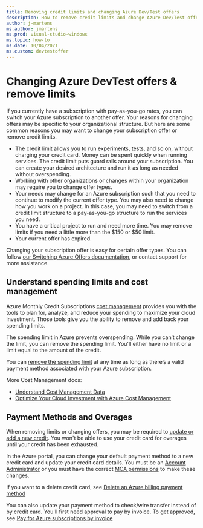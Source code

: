 ```yaml
---
title: Removing credit limits and changing Azure Dev/Test offers
description: How to remove credit limits and change Azure Dev/Test offers. Switch from pay-as-you-go to another offer.
author: j-martens
ms.author: jmartens
ms.prod: visual-studio-windows
ms.topic: how-to
ms.date: 10/04/2021
ms.custom: devtestoffer
---
```


# Changing Azure DevTest offers & remove limits

If you currently have a subscription with pay-as-you-go rates, you can switch your Azure subscription to another offer. Your reasons for changing offers may be specific to your organizational structure. But here are some common reasons you may want to change your subscription offer or remove credit limits.  

- The credit limit allows you to run experiments, tests, and so on, without charging your credit card. Money can be spent quickly when running services. The credit limit puts guard rails around your subscription. You can create your desired architecture and run it as long as needed without overspending.  
- Working with other organizations or changes within your organization may require you to change offer types.  
- Your needs may change for an Azure subscription such that you need to continue to modify the current offer type. You may also need to change how you work on a project. In this case, you may need to switch from a credit limit structure to a pay-as-you-go structure to run the services you need.  
- You have a critical project to run and need more time. You may remove limits if you need a little more than the $150 or $50 limit.  
- Your current offer has expired.  

Changing your subscription offer is easy for certain offer types. You can follow [our Switching Azure Offers documentation](../../cost-management-billing/manage/switch-azure-offer.md), or contact support for more assistance.  

## Understand spending limits and cost management

Azure Monthly Credit Subscriptions [cost management](../../cost-management-billing/costs/cost-mgt-best-practices.md) provides you with the tools to plan for, analyze, and reduce your spending to maximize your cloud investment. Those tools give you the ability to remove and add back your spending limits.  

The spending limit in Azure prevents overspending. While you can’t change the limit, you can remove the spending limit. You'll either have no limit or a limit equal to the amount of the credit.  

You can [remove the spending limit](../../cost-management-billing/manage/spending-limit.md) at any time as long as there’s a valid payment method associated with your Azure subscription.  

More Cost Management docs:  

* [Understand Cost Management Data](../../cost-management-billing/costs/understand-cost-mgt-data.md)  
* [Optimize Your Cloud Investment with Azure Cost Management](../../cost-management-billing/costs/cost-mgt-best-practices.md)  

## Payment Methods and Overages

When removing limits or changing offers, you may be required to [update or add a new credit](../../cost-management-billing/manage/change-credit-card.md). You won't be able to use your credit card for overages until your credit has been exhausted.  

In the Azure portal, you can change your default payment method to a new credit card and update your credit card details. You must be an [Account Administrator](../../cost-management-billing/understand/subscription-transfer.md#whoisaa) or you must have the correct [MCA permissions](../../cost-management-billing/manage/understand-mca-roles.md) to make these changes.  

If you want to a delete credit card, see [Delete an Azure billing payment method](../../cost-management-billing/manage/delete-azure-payment-method.md)  

You can also update your payment method to check/wire transfer instead of by credit card. You'll first need approval to pay by invoice. To get approved, see [Pay for Azure subscriptions by invoice](../../cost-management-billing/manage/pay-by-invoice.md)  
